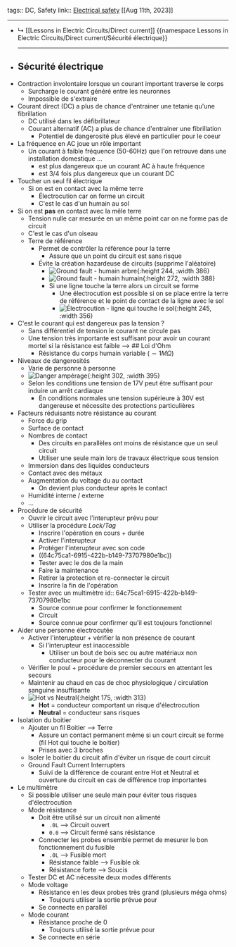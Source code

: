 tags:: DC, Safety
link:: [Electrical safety](https://www.allaboutcircuits.com/textbook/direct-current/chpt-3)
[[Aug 11th, 2023]]
***

- ↳ [[Lessons in Electric Circuits/Direct current]] 
  {{namespace Lessons in Electric Circuits/Direct current/Sécurité électrique}}
  ***
- ## Sécurité électrique
- Contraction involontaire lorsque un courant important traverse le corps
	- Surcharge le courant généré entre les neuronnes
	- Impossible de s'extraire
- Courant direct (DC) a plus de chance d'entrainer une tetanie qu'une fibrillation
	- DC utilisé dans les défibrillateur
	- Courant alternatif (AC) a plus de chance d'entrainer une fibrillation
		- Potentiel de dangerosité plus élevé en particulier pour le coeur
- La fréquence en AC joue un rôle important
	- Un courant à faible fréquence (50-60Hz) que l'on retrouve dans une installation domestique ...
		- est plus dangereux que un courant AC à haute fréquence
		- est 3/4 fois plus dangereux que un courant DC
- Toucher un seul fil électrique
	- Si on est en contact avec la même terre
		- Électrocution car on forme un circuit
		- C'est le cas d'un humain au sol
- Si on est **pas** en contact avec la mêle terre
	- Tension nulle car mesurée en un même point car on ne forme pas de circuit
	- C'est le cas d'un oiseau
	- Terre de référence
		- Permet de contrôler la référence pour la terre
			- Assure que un point du circuit est sans risque
		- Évite la création hazardeuse de circuits (supprime l'aléatoire)
			- ![Ground fault - humain arbre](https://www.allaboutcircuits.com/uploads/articles/high-voltage-power-accidental-ground-path.jpg){:height 244, :width 386}
			- ![Ground fault - humain humain](https://www.allaboutcircuits.com/uploads/articles/high-voltage-power-two-persons-getting-shocked.jpg){:height 272, :width 388}
			- Si une ligne touche la terre alors un circuit se forme
				- Une électrocution est possible si on se place entre la terre de référence et le point de contact de la ligne avec le sol
				- ![Électrocution - ligne qui touche le sol](https://www.allaboutcircuits.com/uploads/articles/deadly-voltage-across-the-body-through-both-legs-image2.jpg){:height 245, :width 356}
- C'est le courant qui est dangereux pas la tension ?
	- Sans différentiel de tension le courant ne circule pas
	- Une tension très importante est suffisant pour avoir un courant mortel si la résistance est faible --> ## Loi d'Ohm
		- Résistance du corps humain variable ($\sim 1MΩ$)
- Niveaux de dangerosités
	- Varie de personne à personne
	- ![Danger ampérage](https://www.allaboutcircuits.com/uploads/articles/electricity-body-effects-table.jpg){:height 302, :width 395}
	- Selon les conditions une tension de 17V peut être suffisant pour induire un arrêt cardiaque
		- En conditions normales une tension supérieure à 30V est dangereuse et nécessite des protections particulières
- Facteurs réduisants notre résistance au courant
	- Force du grip
	- Surface de contact
	- Nombres de contact
		- Des circuits en parallèles ont moins de résistance que un seul circuit
		- Utiliser une seule main lors de travaux électrique sous tension
	- Immersion dans des liquides conducteurs
	- Contact avec des métaux
	- Augmentation du voltage du au contact
		- On devient plus conducteur après le contact
	- Humidité interne / externe
	- ...
- Procédure de sécurité
	- Ouvrir le circuit avec l'interupteur prévu pour
	- Utiliser la procédure *Lock/Tag*
		- Inscrire l'opération en cours + durée
		- Activer l'interupteur
		- Protéger l'interupteur avec son code
		- ((64c75ca1-6915-422b-b149-73707980e1bc))
		- Tester avec le dos de la main
		- Faire la maintenance
		- Retirer la protection et re-connecter le circuit
		- Inscrire la fin de l'opération
	- Tester avec un multimètre
	  id:: 64c75ca1-6915-422b-b149-73707980e1bc
		- Source connue pour confirmer le fonctionnement
		- Circuit
		- Source connue pour confirmer qu'il est toujours fonctionnel
- Aider une personne électrocutée
	- Activer l'interupteur + vérifier la non présence de courant
		- Si l'interupteur est inaccessible
			- Utiliser un bout de bois sec ou autre matériaux non conducteur pour le déconnecter du courant
	- Vérifier le poul + procédure de premier secours en attentant les secours
	- Maintenir au chaud en cas de choc physiologique / circulation sanguine insuffisante
	- ![Hot vs Neutral](https://www.allaboutcircuits.com/uploads/articles/two-wire-electrical-power-system-image1.jpg){:height 175, :width 313}
		- **Hot** = conducteur comportant un risque d'électrocution
		- **Neutral** = conducteur sans risques
- Isolation du boitier
	- Ajouter un fil Boitier --> Terre
		- Assure un contact permanent même si un court circuit se forme (fil Hot qui touche le boitier)
		- Prises avec 3 broches
	- Isoler le boitier du circuit afin d'éviter un risque de court circuit
	- Ground Fault Current Interrupters
		- Suivi de la différence de courant entre Hot et Neutral et ouverture du circuit en cas de différence trop importantes
- Le multimètre
	- Si possible utiliser une seule main pour éviter tous risques d'électrocution
	- Mode résistance
		- Doit être utilisé sur un circuit non alimenté
			- `.0L` --> Circuit ouvert
			- `0.0` --> Circuit fermé sans résistance
		- Connecter les probes ensemble permet de mesurer le bon fonctionnement du fusible
			- `.0L` --> Fusible mort
			- Résistance faible --> Fusible ok
			- Résistance forte --> Soucis
	- Tester DC et AC nécessite deux modes différents
	- Mode voltage
		- Résistance en les deux probes très grand (plusieurs méga ohms)
			- Toujours utiliser la sortie prévue pour
		- Se connecte en parallèl
	- Mode courant
		- Résistance proche de 0
			- Toujours utilisé la sortie prévue pour
		- Se connecte en série